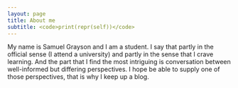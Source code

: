 ```yaml
---
layout: page
title: About me
subtitle: <code>print(repr(self))</code>
---
```


My name is Samuel Grayson and I am a student. I say that partly in the official
sense (I attend a university) and partly in the sense that I crave learning. And
the part that I find the most intriguing is conversation between well-informed
but differing perspectives. I hope be able to supply one of those perspectives,
that is why I keep up a blog.
